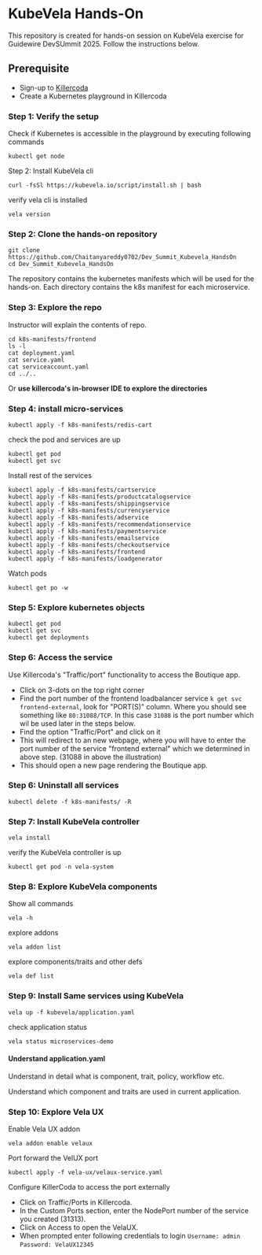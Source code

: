 # KubeVela Hands-On

This repository is created for hands-on session on KubeVela exercise for Guidewire DevSUmmit 2025. Follow the instructions below.

## Prerequisite

- Sign-up to [Killercoda](https://killercoda.com/)
- Create a Kubernetes playground in Killercoda

### Step 1: Verify the setup

Check if Kubernetes is accessible in the playground by executing following commands

    kubectl get node

Step 2: Install KubeVela cli

    curl -fsSl https://kubevela.io/script/install.sh | bash

verify vela cli is installed

    vela version

### Step 2: Clone the hands-on repository

    git clone https://github.com/Chaitanyareddy0702/Dev_Summit_Kubevela_HandsOn
    cd Dev_Summit_Kubevela_HandsOn

The repository contains the kubernetes manifests which will be used for the hands-on.
Each directory contains the k8s manifest for each microservice.


### Step 3: Explore the repo

Instructor will explain the contents of repo.

    cd k8s-manifests/frontend
    ls -l
    cat deployment.yaml
    cat service.yaml
    cat serviceaccount.yaml
    cd ../..

Or **use killercoda's in-browser IDE to explore the directories**

### Step 4: install micro-services

    kubectl apply -f k8s-manifests/redis-cart

check the pod and services are up

    kubectl get pod
    kubectl get svc

Install rest of the services

    kubectl apply -f k8s-manifests/cartservice
    kubectl apply -f k8s-manifests/productcatalogservice
    kubectl apply -f k8s-manifests/shippingservice
    kubectl apply -f k8s-manifests/currencyservice
    kubectl apply -f k8s-manifests/adservice
    kubectl apply -f k8s-manifests/recommendationservice
    kubectl apply -f k8s-manifests/paymentservice
    kubectl apply -f k8s-manifests/emailservice
    kubectl apply -f k8s-manifests/checkoutservice
    kubectl apply -f k8s-manifests/frontend
    kubectl apply -f k8s-manifests/loadgenerator

Watch pods

    kubectl get po -w

### Step 5: Explore kubernetes objects

    kubectl get pod
    kubectl get svc
    kubectl get deployments

### Step 6: Access the service

Use Killercoda's "Traffic/port" functionality to access the Boutique app.

-  Click on 3-dots on the top right corner
-  Find the port number of the frontend loadbalancer service `k get svc frontend-external`, look for "PORT(S)" column. Where you should see something like `80:31088/TCP`. In this case `31088` is the port number which wil be used later in the steps below.
-  Find the option "Traffic/Port" and click on it
-  This will redirect to an new webpage, where you will have to enter the port number of the service "frontend external" which we determined in above step. (31088 in above the illustration)
-  This should open a new page rendering the Boutique app.

### Step 6: Uninstall all services

    kubectl delete -f k8s-manifests/ -R

### Step 7: Install KubeVela controller

    vela install

verify the KubeVela controller is up

    kubectl get pod -n vela-system

### Step 8: Explore KubeVela components

Show all commands

    vela -h

explore addons

    vela addon list

explore components/traits and other defs

    vela def list

### Step 9: Install Same services using KubeVela

    vela up -f kubevela/application.yaml

check application status

    vela status microservices-demo

#### Understand application.yaml

Understand in detail what is component, trait, policy, workflow etc.

Understand which component and traits are used in current application.


### Step 10: Explore Vela UX

Enable Vela UX addon

    vela addon enable velaux

Port forward the VelUX port

    kubectl apply -f vela-ux/velaux-service.yaml

Configure KillerCoda to access the port externally

- Click on Traffic/Ports in Killercoda.
- In the Custom Ports section, enter the NodePort number of the service you created (31313).
- Click on Access to open the VelaUX.
- When prompted enter following credentials to login `Username: admin` `Password: VelaUX12345`